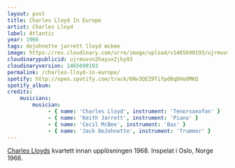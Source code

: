```yaml
---
layout: post
title: Charles Lloyd In Europe
artist: Charles Lloyd
label: Atlantic
year: 1966
tags: dejohnette jarrett lloyd mcbee
image: https://res.cloudinary.com/urre/image/upload/v1465690193/ujrmuvvn2hayux2jhy93.jpg
cloudinarypublicid: ujrmuvvn2hayux2jhy93
cloudinaryversion: 1465690193
permalink: /charles-lloyd-in-europe/
spotify: http://open.spotify.com/track/6Nv3QEZ9Tifpd0qDHoOMKQ
spotify_album: 
credits:
    musicians:
        musician:
             - { name: 'Charles Lloyd', instrument: 'Tenorsaxofon' }
             - { name: 'Keith Jarrett', instrument: 'Piano' }
             - { name: 'Cecil McBee', instrument: 'Bas' }
             - { name: 'Jack DeJohnette', instrument: 'Trummor' }
---
```


<a href="http://en.wikipedia.org/wiki/Charles_Lloyd_(jazz_musician)">Charles Lloyds</a> kvartett innan upplösningen 1968. Inspelat i Oslo, Norge 1966.